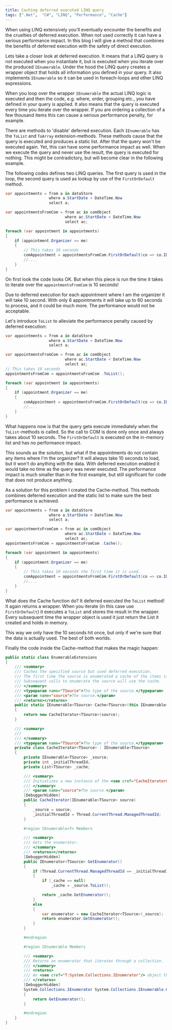 ```yaml
---
title: Caching deferred executed LINQ query
tags: [".Net",  "C#", "LINQ", "Performance", "Cache"]
---
```

When using LINQ extensively you'll eventually encounter the benefits and the cruelties of deferred execution. When not used correctly it can have a serious performance impact. In this blog I will give a method that combines the benefits of deferred execution with the safety of direct execution.

Lets take a closer look at deferred execution. It means that a LINQ query is not executed when you instantiate it, but is executed when you iterate over the produced `IEnumerable`. Under the hood the LINQ query creates a wrapper object that holds all information you defined in your query. It also implements `IEnumerable` so it can be used in foreach-loops and other LINQ expressions.

When you loop over the wrapper `IEnumerable` the actual LINQ logic is executed and then the code, e.g. where, order, grouping etc., you have defined in your query is applied. It also means that the query is executed every time you iterate over the wrapper. If you are ordering a collection of a few thousand items this can cause a serious performance penalty, for example.

There are methods to 'disable' deferred execution. Each `IEnumerable` has the `ToList` and `ToArray` extension-methods. These methods cause that the query is executed and produces a static list. After that the query won't be executed again. Yet, this can have some performance impact as well. When we execute the query and never use the result, the query is executed for nothing. This might be contradictory, but will become clear in the following example.

The following codes defines two LINQ queries. The first query is used in the loop, the second query is used as lookup by use of the `FirstOrDefault` method.

```C#
var appointments = from a in dataStore
                   where a.StartDate < DateTime.Now
                   select a;

var appointmentsFromCom = from ac in comObject
                          where ac.StartDate < DateTime.Now
                          select ac;

foreach (var appointment in appointments)
{
    if (appointment.Organizer == me)
    {
        // This takes 10 seconds
        comAppointment = appointmentsFromCom.FirstOrDefault(co => co.ID == appointment.ID);
        //....
    }
}
```

On first look the code looks OK. But when this piece is run the time it takes to iterate over the `appointmentsFromCom` is 10 seconds!

Due to deferred execution for each appointment where I am the organizer it will take 10 second. With only 6 appointments it will take up to 60 seconds to process, and it could be much more. The performance would not be acceptable.

Let's introduce `ToList` to alleviate the performance penalty caused by deferred execution:

```C#
var appointments = from a in dataStore
                   where a.StartDate < DateTime.Now
                   select a;

var appointmentsFromCom = from ac in comObject
                          where ac.StartDate < DateTime.Now
                          select ac;
// This takes 10 seconds
appointmentsFromCom = appointmentsFromCom .ToList();

foreach (var appointment in appointments)
{
    if (appointment.Organizer == me)
    {
        comAppointment = appointmentsFromCom.FirstOrDefault(co => co.ID == appointment.ID);
        //....
    }
}
```

What happens now is that the query gets execute immediately when the `ToList`-methods is called. So the call to COM is done only once and always takes about 10 seconds. The `FirstOrDefault` is executed on the in-memory list and has no performance impact.

This sounds as the solution, but what if the appointments do not contain any items where I'm the organizer? It will always take 10 seconds to load, but it won't do anything with the data. With deferred execution enabled it would take no time as the query was never executed. The performance impact is much smaller than in the first example, but still significant for code that does not produce anything.

As a solution for this problem I created the Cache-method. This methods combines deferred execution and the static list to make sure the best performance is achieved.

```C#
var appointments = from a in dataStore
                   where a.StartDate < DateTime.Now
                   select a;

var appointmentsFromCom = from ac in comObject
                          where ac.StartDate < DateTime.Now
                          select ac;
appointmentsFromCom = appointmentsFromCom .Cache();

foreach (var appointment in appointments)
{
    if (appointment.Organizer == me)
    {
        // This takes 10 seconds the first time it is used.
        comAppointment = appointmentsFromCom.FirstOrDefault(co => co.ID == appointment.ID);
        //....
    }
}
```

What does the Cache function do? It deferred executed the `ToList` method! It again returns a wrapper. When you iterate (in this case use `FirstOrDefault`) it executes a `ToList` and stores the result in the wrapper. Every subsequent time the wrapper object is used it just return the List it created and holds in memory.

This way we only have the 10 seconds hit once, but only if we're sure that the data is actually used. The best of both worlds.

Finally the code inside the Cache-method that makes the magic happen:

```C#
public static class EnumerableExtensions
{
    /// <summary>
    /// Caches the specified source but used deferred execution.
    /// The first time the source is enumerated a cache of the items is created.
    /// Subsequent calls to enumerate the source will use the cache.
    /// </summary>
    /// <typeparam name="TSource">The type of the source.</typeparam>
    /// <param name="source">The source.</param>
    /// <returns></returns>
    public static IEnumerable<TSource> Cache<TSource>(this IEnumerable<TSource> source)
    {
        return new CacheIterator<TSource>(source);
    }

    /// <summary>
    /// 
    /// </summary>
    /// <typeparam name="TSource">The type of the source.</typeparam>
    private class CacheIterator<TSource> : IEnumerable<TSource>
    {
        private IEnumerable<TSource> _source;
        private int _initialThreadId;
        private List<TSource> _cache;

        /// <summary>
        /// Initializes a new instance of the <see cref="CacheIterator&lt;TSource&gt;"/> class.
        /// </summary>
        /// <param name="source">The source.</param>
        [DebuggerHidden]
        public CacheIterator(IEnumerable<TSource> source)
        {
            _source = source;
            _initialThreadId = Thread.CurrentThread.ManagedThreadId;
        }

        #region IEnumerable<T> Members

        /// <summary>
        /// Gets the enumerator.
        /// </summary>
        /// <returns></returns>
        [DebuggerHidden]
        public IEnumerator<TSource> GetEnumerator()
        {
            if (Thread.CurrentThread.ManagedThreadId == _initialThreadId)
            {
                if (_cache == null)
                    _cache = _source.ToList();

                return _cache.GetEnumerator();
            }
            else
            {
                var enumerator = new CacheIterator<TSource>(_source);
                return enumerator.GetEnumerator();
            }
        }

        #endregion

        #region IEnumerable Members

        /// <summary>
        /// Returns an enumerator that iterates through a collection.
        /// </summary>
        /// <returns>
        /// An <see cref="T:System.Collections.IEnumerator"/> object that can be used to iterate through the collection.
        /// </returns>
        [DebuggerHidden]
        System.Collections.IEnumerator System.Collections.IEnumerable.GetEnumerator()
        {
            return GetEnumerator();
        }

        #endregion
    }
}
```